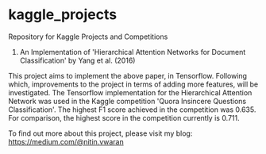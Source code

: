 # kaggle_projects
Repository for Kaggle Projects and Competitions

1. An Implementation of 'Hierarchical Attention Networks for Document Classification' by Yang et al. (2016)

This project aims to implement the above paper, in Tensorflow. Following which, improvements to the project in terms of adding more features, will be investigated.
The Tensorflow implementation for the Hierarchical Attention Network was used in the Kaggle competition 'Quora Insincere Questions Classification'.
The highest F1 score achieved in the competition was 0.635. For comparison, the highest score in the competition currently is 0.711.

To find out more about this project, please visit my blog: https://medium.com/@nitin.vwaran
